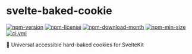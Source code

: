 <!----- BEGIN GHOST DOCS HEADER ----->

# svelte-baked-cookie

[![npm-version](https://img.shields.io/npm/v/svelte-baked-cookie)](https://npmjs.com/package/svelte-baked-cookie) [![npm-license](https://img.shields.io/npm/l/svelte-baked-cookie)](https://npmjs.com/package/svelte-baked-cookie) [![npm-download-month](https://img.shields.io/npm/dm/svelte-baked-cookie)](https://npmjs.com/package/svelte-baked-cookie) [![npm-min-size](https://img.shields.io/bundlephobia/min/svelte-baked-cookie)](https://npmjs.com/package/svelte-baked-cookie) [![ci.yml](https://github.com/jill64/svelte-baked-cookie/actions/workflows/ci.yml/badge.svg)](https://github.com/jill64/svelte-baked-cookie/actions/workflows/ci.yml)

🍪 Universal accessible hard-baked cookies for SvelteKit

<!----- END GHOST DOCS HEADER ----->
